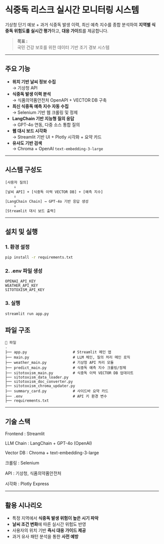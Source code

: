 # 식중독 리스크 실시간 모니터링 시스템

기상청 단기 예보 + 과거 식중독 발생 이력, 최신 예측 지수를 종합 분석하여 **지역별 식중독 위험도를 실시간 평가**하고, **대응 가이드**를 제공합니다.

> **목표 :**\
> 국민 건강 보호를 위한 데이터 기반 조기 경보 시스템

---

## 주요 기능

- **위치 기반 날씨 정보 수집**\
  → 기상청 API
- **식중독 발생 이력 분석**\
  → 식품의약품안전처 OpenAPI + VECTOR DB 구축
- **최신 식중독 예측 지수 자동 수집**\
  → Selenium 기반 웹 크롤링 및 정제
- **LangChain 기반 지능형 질의 응답**\
  → GPT-4o 연동, 다중 소스 통합 질의
- **웹 대시 보드 시각화**\
  → Streamlit 기반 UI + Plotly 시각화 + 요약 카드
- **유사도 기반 검색**\
  → Chroma + OpenAI `text-embedding-3-large`

---

## 시스템 구성도

```plaintext
[사용자 질의]
    ↓
[날씨 API] + [식중독 이력 VECTOR DB] + [예측 지수]
    ↓
[LangChain Chain] → GPT-4o 기반 응답 생성
    ↓
[Streamlit 대시 보드 출력]
```

---

## 설치 및 실행

### 1. 환경 설정

```bash
pip install -r requirements.txt
```

### 2. .env 파일 생성

```env
OPENAI_API_KEY
WEATHER_API_KEY
SITOTOXISM_API_KEY
```

### 3. 실행

```bash
streamlit run app.py
```

## 파일 구조

```plaintext
📁 파일
.
├── app.py                     # Streamlit 메인 앱
├── main.py                    # LLM 체인, 질의 처리 메인 로직
├── weather_main.py            # 기상청 API 처리 모듈
├── predict_main.py            # 식중독 예측 지수 크롤링/정제
├── sitotoxism_main.py         # 식중독 이력 VECTOR DB 업데이트
├── sitotoxism_data_loader.py
├── sitotoxism_doc_converter.py
├── sitotoxism_chroma_updater.py
├── summary_card.py            # 사이드바 요약 카드
├── .env                       # API 키 환경 변수
├── requirements.txt
```

---

## 기술 스택

Frontend : Streamlit

LLM Chain : LangChain + GPT-4o (OpenAI)

Vector DB : Chroma + text-embedding-3-large

크롤링 : Selenium

API : 기상청, 식품의약품안전처

시각화 : Plotly Express

---

## 활용 시나리오

- 특정 지역에서 **식중독 발생 위험이 높은 시기 파악**
- **날씨 조건 변화**에 따른 실시간 위험도 반영
- 사용자의 위치 기반 **즉시 대응 가이드 제공**
- 과거 유사 패턴 분석을 통한 **사전 예방**